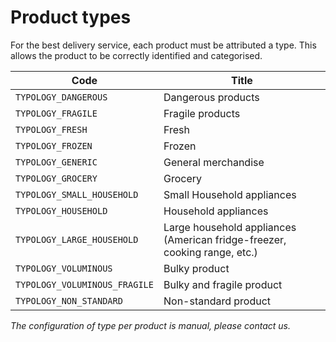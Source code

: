 # Product types

For the best delivery service, each product must be attributed a type. This allows the product to be correctly identified and categorised.

| Code                          | Title                                                                     |
| ----------------------------- | ------------------------------------------------------------------------- |
| `TYPOLOGY_DANGEROUS`          | Dangerous products                                                        |
| `TYPOLOGY_FRAGILE`            | Fragile products                                                          |
| `TYPOLOGY_FRESH`              | Fresh                                                                     |
| `TYPOLOGY_FROZEN`             | Frozen                                                                    |
| `TYPOLOGY_GENERIC`            | General merchandise                                                       |
| `TYPOLOGY_GROCERY`            | Grocery                                                                   |
| `TYPOLOGY_SMALL_HOUSEHOLD`    | Small Household appliances                                                |
| `TYPOLOGY_HOUSEHOLD`          | Household appliances                                                      |
| `TYPOLOGY_LARGE_HOUSEHOLD`    | Large household appliances (American fridge-freezer, cooking range, etc.) |
| `TYPOLOGY_VOLUMINOUS`         | Bulky product                                                             |
| `TYPOLOGY_VOLUMINOUS_FRAGILE` | Bulky and fragile product                                                 |
| `TYPOLOGY_NON_STANDARD`       | Non-standard product                                                      |

_The configuration of type per product is manual, please contact us._
